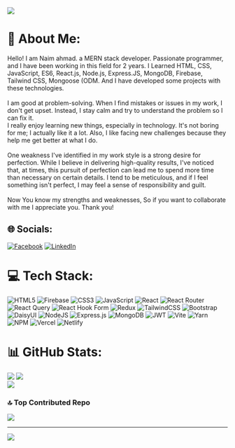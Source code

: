 <img src="https://i.ibb.co/N1Py31M/Naim-ahmad-MERN-stack-developer-banner-center.png"/>

# 💫 About Me:
Hello! I am Naim ahmad. a MERN stack developer. Passionate programmer, and I have been working in this field for 2 years. I Learned HTML, CSS, JavaScript, ES6, React.js, Node.js, Express.JS, MongoDB, Firebase, Tailwind CSS, Mongoose (ODM. And I have developed some projects with these technologies.<br><br>I am good at problem-solving. When I find mistakes or issues in my work, I don't get upset. Instead, I stay calm and try to understand the problem so I can fix it.<br>I really enjoy learning new things, especially in technology. It's not boring for me; I actually like it a lot. Also, I like facing new challenges because they help me get better at what I do.<br><br>One weakness I've identified in my work style is a strong desire for perfection. While I believe in delivering high-quality results, I've noticed that, at times, this pursuit of perfection can lead me to spend more time than necessary on certain details. I tend to be meticulous, and if I feel something isn't perfect, I may feel a sense of responsibility and guilt.<br><br>Now You know my strengths and weaknesses, So if you want to collaborate with me I appreciate you. Thank you!


## 🌐 Socials:
[![Facebook](https://img.shields.io/badge/Facebook-%231877F2.svg?logo=Facebook&logoColor=white)](https://facebook.com/https://www.facebook.com/naim.ahmad.noyon/) [![LinkedIn](https://img.shields.io/badge/LinkedIn-%230077B5.svg?logo=linkedin&logoColor=white)](https://linkedin.com/in/https://www.linkedin.com/in/naim-ahmad-developer/) 

# 💻 Tech Stack:
![HTML5](https://img.shields.io/badge/html5-%23E34F26.svg?style=for-the-badge&logo=html5&logoColor=white) ![Firebase](https://img.shields.io/badge/firebase-%23039BE5.svg?style=for-the-badge&logo=firebase)
![CSS3](https://img.shields.io/badge/css3-%231572B6.svg?style=for-the-badge&logo=css3&logoColor=white) 
![JavaScript](https://img.shields.io/badge/javascript-%23323330.svg?style=for-the-badge&logo=javascript&logoColor=%23F7DF1E) 
![React](https://img.shields.io/badge/react-%2320232a.svg?style=for-the-badge&logo=react&logoColor=%2361DAFB) 
![React Router](https://img.shields.io/badge/React_Router-CA4245?style=for-the-badge&logo=react-router&logoColor=white) 
![React Query](https://img.shields.io/badge/-React%20Query-FF4154?style=for-the-badge&logo=react%20query&logoColor=white) 
![React Hook Form](https://img.shields.io/badge/React%20Hook%20Form-%23EC5990.svg?style=for-the-badge&logo=reacthookform&logoColor=white) 
![Redux](https://img.shields.io/badge/redux-%23593d88.svg?style=for-the-badge&logo=redux&logoColor=white) 
![TailwindCSS](https://img.shields.io/badge/tailwindcss-%2338B2AC.svg?style=for-the-badge&logo=tailwind-css&logoColor=white) 
![Bootstrap](https://img.shields.io/badge/bootstrap-%238511FA.svg?style=for-the-badge&logo=bootstrap&logoColor=white) 
![DaisyUI](https://img.shields.io/badge/daisyui-5A0EF8?style=for-the-badge&logo=daisyui&logoColor=white)
![NodeJS](https://img.shields.io/badge/node.js-6DA55F?style=for-the-badge&logo=node.js&logoColor=white)
![Express.js](https://img.shields.io/badge/express.js-%23404d59.svg?style=for-the-badge&logo=express&logoColor=%2361DAFB)
![MongoDB](https://img.shields.io/badge/MongoDB-%234ea94b.svg?style=for-the-badge&logo=mongodb&logoColor=white)
![JWT](https://img.shields.io/badge/JWT-black?style=for-the-badge&logo=JSON%20web%20tokens)
![Vite](https://img.shields.io/badge/vite-%23646CFF.svg?style=for-the-badge&logo=vite&logoColor=white)
![Yarn](https://img.shields.io/badge/yarn-%232C8EBB.svg?style=for-the-badge&logo=yarn&logoColor=white)
![NPM](https://img.shields.io/badge/NPM-%23CB3837.svg?style=for-the-badge&logo=npm&logoColor=white)
![Vercel](https://img.shields.io/badge/vercel-%23000000.svg?style=for-the-badge&logo=vercel&logoColor=white)
![Netlify](https://img.shields.io/badge/netlify-%23000000.svg?style=for-the-badge&logo=netlify&logoColor=#00C7B7)


# 📊 GitHub Stats:
![](https://github-readme-stats.vercel.app/api?username=Naim-Ahmad&theme=react&hide_border=false&include_all_commits=false&count_private=false)
![](https://github-readme-streak-stats.herokuapp.com/?user=Naim-Ahmad&theme=react&hide_border=false)<br/>
![](https://github-readme-stats.vercel.app/api/top-langs/?username=Naim-Ahmad&theme=react&hide_border=false&include_all_commits=false&count_private=false&layout=compact)

### 🔝 Top Contributed Repo
![](https://github-contributor-stats.vercel.app/api?username=Naim-Ahmad&limit=5&theme=dark&combine_all_yearly_contributions=true)

---
[![](https://visitcount.itsvg.in/api?id=Naim-Ahmad&icon=0&color=0)](https://visitcount.itsvg.in)

<!-- Proudly created with GPRM ( https://gprm.itsvg.in ) -->
